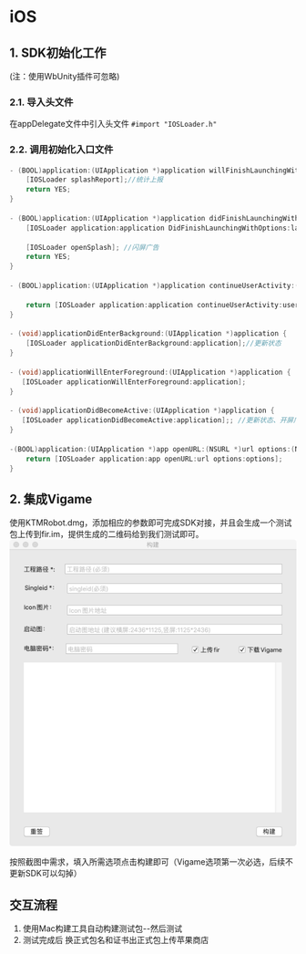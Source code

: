 # iOS

## 1. SDK初始化工作 
(注：使用WbUnity插件可忽略)
### 2.1. 导入头文件

在appDelegate文件中引入头文件
`#import "IOSLoader.h"`

### 2.2. 调用初始化入口文件

```objectivec
- (BOOL)application:(UIApplication *)application willFinishLaunchingWithOptions:(NSDictionary *)launchOptions {
    [IOSLoader splashReport];//统计上报
    return YES;
}

- (BOOL)application:(UIApplication *)application didFinishLaunchingWithOptions:(NSDictionary *)launchOptions {
    [IOSLoader application:application DidFinishLaunchingWithOptions:launchOptions];//初始化

    [IOSLoader openSplash]; //闪屏广告
    return YES;
}

- (BOOL)application:(UIApplication *)application continueUserActivity:(NSUserActivity *)userActivity restorationHandler:(void (^)(NSArray<id<UIUserActivityRestoring>> * _Nullable))restorationHandler {

    return [IOSLoader application:application continueUserActivity:userActivity restorationHandler:restorationHandler];
}

- (void)applicationDidEnterBackground:(UIApplication *)application {
    [IOSLoader applicationDidEnterBackground:application];//更新状态
}

- (void)applicationWillEnterForeground:(UIApplication *)application {
   [IOSLoader applicationWillEnterForeground:application];
}

- (void)applicationDidBecomeActive:(UIApplication *)application {
   [IOSLoader applicationDidBecomeActive:application];; //更新状态、开屏广告
}

-(BOOL)application:(UIApplication *)app openURL:(NSURL *)url options:(NSDictionary<UIApplicationOpenURLOptionsKey,id> *)options {
    return [IOSLoader application:app openURL:url options:options];
}
```
## 2. 集成Vigame
使用KTMRobot.dmg，添加相应的参数即可完成SDK对接，并且会生成一个测试包上传到fir.im，提供生成的二维码给到我们测试即可。
![](../../../.gitbook/assets/KTMRobot.png)

按照截图中需求，填入所需选项点击构建即可（Vigame选项第一次必选，后续不更新SDK可以勾掉）
## 交互流程

1. 使用Mac构建工具自动构建测试包--然后测试
2. 测试完成后 换正式包名和证书出正式包上传苹果商店
